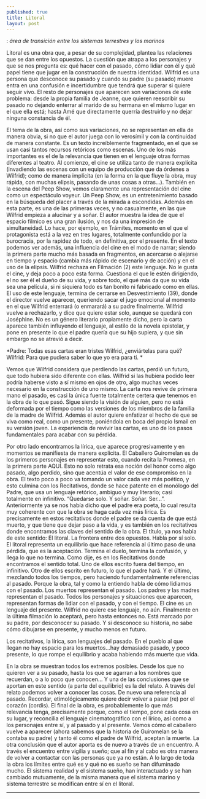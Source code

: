 ```yaml
---
published: true
title: Litoral
layout: post
---
```

:  *área de transición entre los sistemas terrestres y los marinos*


Litoral es una obra que, a pesar de su complejidad, plantea las relaciones que se dan entre los opuestos. La cuestión que atrapa a los personajes y que se nos pregunta es: qué hacer con el pasado, cómo lidiar con él y qué papel tiene que jugar en la construcción de nuestra identidad. Wilfrid es una persona que desconoce su pasado y cuando su padre (su pasado) muere entra en una confusión e incertidumbre que tendrá que superar si quiere seguir vivo. El resto de personajes que aparecen son variaciones de este problema: desde la propia familia de Jeanne, que quieren reescribir su pasado no dejando enterrar al marido de su hermana en el mismo lugar en el que ella está; hasta Amé que directamente querría destruirlo y no dejar ninguna constancia de él. 

El tema de la obra, así como sus variaciones, no se representan en ella de manera obvia, si no que el autor juega con lo verosímil y con la continuidad de manera constante. Es un texto increíblemente fragmentado, en el que se usan casi tantos recursos retóricos como escenas. Uno de los más importantes es el de la relevancia que tienen en el lenguaje otras formas diferentes al teatro.
 Al comienzo, el cine se utiliza tanto de manera explícita (invadiendo las escenas con un equipo de producción que da órdenes a Wilfrid); como de manera implícita (en la forma en la que fluye la obra, muy rápida, con muchas elipsis, pasando de unas cosas a otras…).  También en la escena del Peep Show, vemos claramente una representación del cine como un espectáculo voyeur. Un Peep Show, es un entretenimiento basado en la búsqueda del placer a través de la mirada a escondidas. Además en esta parte, es una de las primeras veces, y no casualmente, en las que Wilfrid empieza a alucinar y a soñar.
 El autor muestra la idea de que el espacio fílmico es una gran ilusión, y nos da una impresión de simultaneidad. Lo hace, por ejemplo, en Trámites, momento en el que el protagonista está a la vez en tres lugares, totalmente confundido por la burocracia, por la rapidez de todo, en definitiva, por el presente. En el texto podemos ver además, una influencia del cine en el modo de narrar; siendo la primera parte mucho más basada en fragmentos, en acercarse o alejarse en tiempo y espacio (cambia más rápido de escenario y de acción) y en el uso de la elipsis. 
 Wilfrid  rechaza en Filmación (2) este lenguaje. No le gusta el cine, y  deja poco a poco esta forma.  Cuestiona el que le estén dirigiendo, el no ser él el dueño de su vida, y sobre todo, el qué más da que su vida sea una película, si ni siquiera todo es tan bonito ni fabricado como en ellas. El uso de este lenguaje, termina de cerrarse en Desvestimiento (39), donde el director vuelve aparecer, queriendo sacar el jugo emocional al momento en el que Wilfrid enterrará (o enmarará) a su padre finalmente. Wilfrid vuelve a rechazarlo, y dice que quiere estar solo, aunque se quedará con Joséphine. 
No es un género literario propiamente dicho, pero la carta aparece también influyendo el lenguaje, al estilo de la novela epistolar, y pone en presente lo que el padre quería que su hijo supiera, y que sin embargo no se atrevió a decir. 

*Padre: Todas esas cartas eran tristes Wilfrid, ¿enviártelas para qué?
Wilfrid: Para que pudiera saber lo que yo era para ti. *

Vemos que Wilfrid considera que perdiendo las cartas, perdió un futuro, que todo hubiera sido diferente con ellas. Wilfrid si las hubiera podido leer podría haberse visto a sí mismo en ojos de otro, algo muchas veces necesario en la construcción de uno mismo. La carta nos revive de primera mano el pasado, es casi la única fuente totalmente certera que tenemos en la obra de lo que pasó. Sigue siendo la visión de alguien, pero no está deformada por el tiempo como las versiones de los miembros de la familia de la madre de Wilfrid. Además el autor quiere enfatizar el hecho de que se viva como real, como un presente, poniéndola en boca del propio Ismail en su versión joven.  La experiencia de revivir las cartas, es uno de los pasos fundamentales para acabar con su pérdida. 

Por otro lado encontramos la lírica, que aparece progresivamente y en momentos se manifiesta de manera explícita. El Caballero Guiromelan es de los primeros personajes en representar esto, cuando recita la Promesa, en la primera parte AQUÍ. Esto no solo retrata esa noción del honor como algo pasado, algo perdido, sino que acentúa el valor de ese compromiso en la obra. El texto poco a poco va tomando un valor cada vez más poético, y esto culmina con los Recitativos, donde se hace patente en el monólogo del Padre, que usa un lenguaje retórico, ambiguo y muy literario; casi totalmente en infinitivo. “Quedarse solo. Y soñar. Soñar. Ser...”. Anteriormente ya se nos había dicho que el padre era poeta, lo cual resulta muy coherente con que la obra se haga cada vez más lírica. Es precisamente en estos recitativos donde el padre se da cuenta de que está muerto, y que tiene que dejar paso a la vida, y es también en los recitativos donde encontramos las claves del sentido de la obra. 
El título, ya nos habla de este sentido: El litoral. La frontera entre dos opuestos. Habla por sí solo. El litoral representa un equilibrio que hace referencia al último paso de una pérdida, que es la aceptación. Termina el duelo, termina la confusión, y llega lo que no termina. Como dije, es en los Recitativos donde encontramos el sentido total. Uno de ellos escrito fuera del tiempo, en infinitivo. Otro de ellos escrito en futuro, lo que el padre hará. Y el último, mezclando todos los tiempos, pero haciendo fundamentalmente referencias al pasado. Porque la obra, tal y como la entiendo habla de cómo lidiamos con el pasado. Los muertos representan el pasado. Los padres y las madres representan el pasado.  Todos los personajes y situaciones que aparecen, representan formas de lidiar con el pasado, y con el tiempo. El cine es un lenguaje del presente. Wilfrid no quiere ese lenguaje, no aún. Finalmente en la última filmación lo aceptará, pero hasta entonces no. Está marcado por su padre, por desconocer su pasado. Y si desconoce su historia, no sabe cómo dibujarse en presente, y mucho menos en futuro. 

Los recitativos, la lírica, son lenguajes del pasado. En el pueblo al que llegan no hay espacio para los muertos...hay demasiado pasado, y poco presente, lo que rompe el equilibrio y acaba habiendo más muerte que vida. 


En la obra se muestran todos los extremos posibles. Desde los que no quieren ver a su pasado, hasta los que se agarran a los nombres que recuerdan, o a lo poco que conocen… Y una de las conclusiones que se aportan en este sentido (a parte del equilibrio) es la del relato. A través del relato podemos volver a conocer las cosas. De nuevo una referencia al pasado. Recordar, etimológicamente quiere decir volver a pasar (re) por el corazón (cordis). El final de la obra, es probablemente lo que más relevancia tenga, precisamente porque, como el tiempo, pone cada cosa en su lugar, y reconcilia el lenguaje cinematográfico con el lírico, así como a los personajes entre sí, y al pasado y al presente. Vemos cómo el caballero vuelve a aparecer (ahora sabemos que la historia de Guiromelan se la contaba su padre) y tanto él como el padre de Wilfrid, aceptan la muerte. La otra conclusión que el autor aporta es de nuevo a través de un encuentro. A través el encuentro entre vigilia y sueño; que al fin y al cabo es otra manera de volver a contactar con las personas que ya no están. A lo largo de toda la obra los límites entre qué es y qué no es sueño se han difuminado mucho. El sistema realidad y el sistema sueño, han interactuado y se han cambiado mutuamente, de la misma manera que el sistema marino y sistema terrestre se modifican entre sí en el litoral. 

***